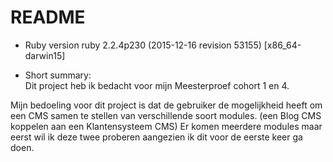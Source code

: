 # README

* Ruby version
ruby 2.2.4p230 (2015-12-16 revision 53155) [x86_64-darwin15]

* Short summary: <br> 
Dit project heb ik bedacht voor mijn Meesterproef cohort 1 en 4.

Mijn bedoeling voor dit project is dat de gebruiker de mogelijkheid heeft om een CMS samen te stellen van verschillende soort modules. (een Blog CMS koppelen aan een Klantensysteem CMS) Er komen meerdere modules maar eerst wil ik deze twee proberen aangezien ik dit voor de eerste keer ga doen.
